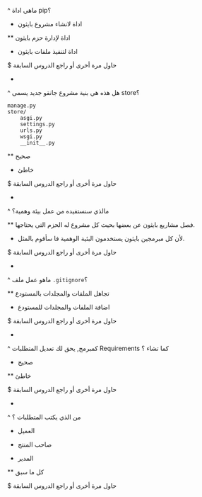 
^ ماهي اداة pip؟

* اداة لانشاء مشروع بايثون

** اداة لإدارة حزم بايثون

* اداة لتنفيذ ملفات بايثون

$ حاول مرة أخرى أو راجع الدروس السابقة

-

^ هل هذه هي بنية مشروع جانقو جديد يسمى store؟

```
manage.py
store/
    asgi.py
    settings.py
    urls.py
    wsgi.py
    __init__.py
```

** صحيح

* خاطئ

$ حاول مرة أخرى أو راجع الدروس السابقة

-

^ مالذي سنستفيده من عمل بيئة وهمية؟

** فصل مشاريع بايثون عن بعضها بحيث كل مشروع له الحزم التي يحتاجها.

* لأن كل مبرمجين بايثون يستخدمون البئية الوهمية فا سأقوم بالمثل.

$ حاول مرة أخرى أو راجع الدروس السابقة

-

^ ماهو عمل ملف `.gitignore`؟

** تجاهل الملفات والمجلدات بالمستودع

* اضافة الملفات والمجلدات للمستودع

$ حاول مرة أخرى أو راجع الدروس السابقة

-

^ كمبرمج, يحق لك تعديل المتطلبات Requirements كما تشاء ؟

* صحيح

** خاطئ

$ حاول مرة أخرى أو راجع الدروس السابقة

-

^ من الذي يكتب المتطلبات ؟

* العميل

* صاحب المنتج

* المدير

** كل ما سبق

$ حاول مرة أخرى أو راجع الدروس السابقة
